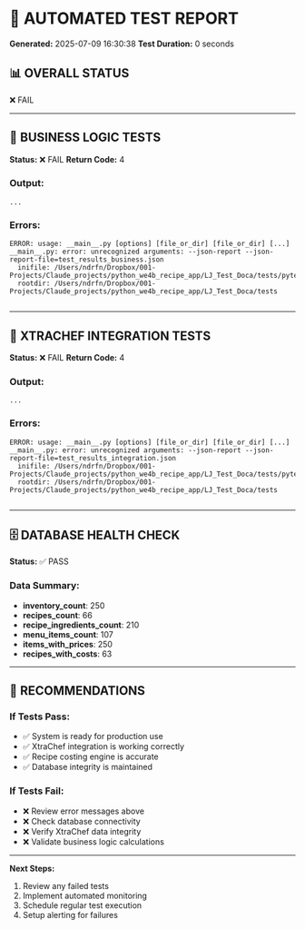 
# 🧪 AUTOMATED TEST REPORT
**Generated:** 2025-07-09 16:30:38
**Test Duration:** 0 seconds

## 📊 OVERALL STATUS

❌ FAIL

---

## 🏢 BUSINESS LOGIC TESTS
**Status:** ❌ FAIL
**Return Code:** 4

### Output:
```
...
```

### Errors:
```
ERROR: usage: __main__.py [options] [file_or_dir] [file_or_dir] [...]
__main__.py: error: unrecognized arguments: --json-report --json-report-file=test_results_business.json
  inifile: /Users/ndrfn/Dropbox/001-Projects/Claude_projects/python_we4b_recipe_app/LJ_Test_Doca/tests/pytest.ini
  rootdir: /Users/ndrfn/Dropbox/001-Projects/Claude_projects/python_we4b_recipe_app/LJ_Test_Doca/tests


```

---

## 🔗 XTRACHEF INTEGRATION TESTS  
**Status:** ❌ FAIL
**Return Code:** 4

### Output:
```
...
```

### Errors:
```
ERROR: usage: __main__.py [options] [file_or_dir] [file_or_dir] [...]
__main__.py: error: unrecognized arguments: --json-report --json-report-file=test_results_integration.json
  inifile: /Users/ndrfn/Dropbox/001-Projects/Claude_projects/python_we4b_recipe_app/LJ_Test_Doca/tests/pytest.ini
  rootdir: /Users/ndrfn/Dropbox/001-Projects/Claude_projects/python_we4b_recipe_app/LJ_Test_Doca/tests


```

---

## 🗄️ DATABASE HEALTH CHECK
**Status:** ✅ PASS

### Data Summary:
- **inventory_count**: 250
- **recipes_count**: 66
- **recipe_ingredients_count**: 210
- **menu_items_count**: 107
- **items_with_prices**: 250
- **recipes_with_costs**: 63

---

## 🎯 RECOMMENDATIONS

### If Tests Pass:
- ✅ System is ready for production use
- ✅ XtraChef integration is working correctly  
- ✅ Recipe costing engine is accurate
- ✅ Database integrity is maintained

### If Tests Fail:
- ❌ Review error messages above
- ❌ Check database connectivity
- ❌ Verify XtraChef data integrity
- ❌ Validate business logic calculations

---

**Next Steps:**
1. Review any failed tests
2. Implement automated monitoring
3. Schedule regular test execution
4. Setup alerting for failures

